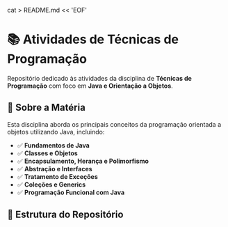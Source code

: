 cat > README.md << 'EOF'
# 📚 Atividades de Técnicas de Programação

Repositório dedicado às atividades da disciplina de **Técnicas de Programação** com foco em **Java e Orientação a Objetos**.

## 🎯 Sobre a Matéria

Esta disciplina aborda os principais conceitos da programação orientada a objetos utilizando Java, incluindo:

- ✅ **Fundamentos de Java**
- ✅ **Classes e Objetos**
- ✅ **Encapsulamento, Herança e Polimorfismo**
- ✅ **Abstração e Interfaces**
- ✅ **Tratamento de Exceções**
- ✅ **Coleções e Generics**
- ✅ **Programação Funcional com Java**

## 📁 Estrutura do Repositório
